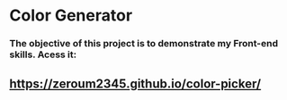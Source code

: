 # Color Generator

### The objective of this project is to demonstrate my Front-end skills. Acess it:

## https://zeroum2345.github.io/color-picker/
